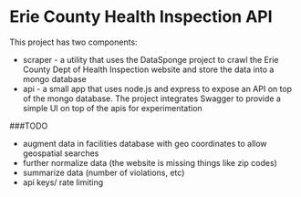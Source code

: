 Erie County Health Inspection API
==========

This project has two components:
* scraper - a utility that uses the DataSponge project to crawl the Erie County Dept of Health Inspection website and store the data into a mongo database
* api - a small app that uses node.js and express to expose an API on top of the mongo database. The project integrates Swagger to provide a simple UI on top of the apis for experimentation

###TODO
* augment data in facilities database with geo coordinates to allow geospatial searches
* further normalize data (the website is missing things like zip codes)
* summarize data (number of violations, etc)
* api keys/ rate limiting




